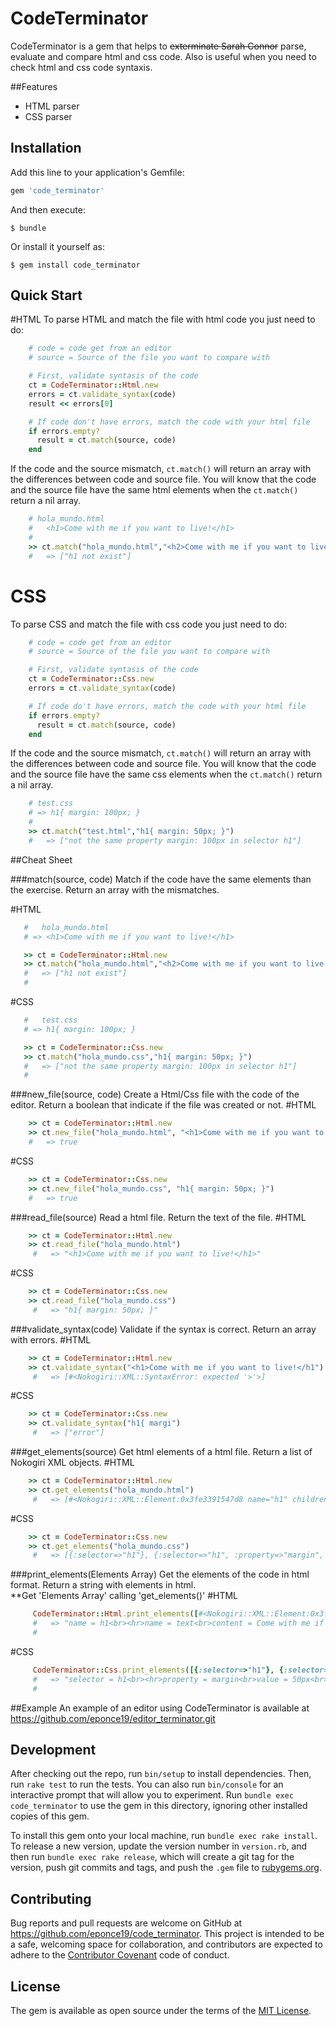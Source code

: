 # CodeTerminator

CodeTerminator is a gem that helps to <strike>exterminate Sarah Connor</strike> parse, evaluate and compare html and css code. Also is useful when you need to check html and css code syntaxis.

##Features
<ul>
<li>HTML parser </li>
<li>CSS parser </li>
</ul>

## Installation

Add this line to your application's Gemfile:

```ruby
gem 'code_terminator'
```

And then execute:

    $ bundle

Or install it yourself as:

    $ gem install code_terminator

## Quick Start

#HTML
To parse HTML and match the file with html code you just need to do:
```ruby
    # code = code get from an editor
    # source = Source of the file you want to compare with

    # First, validate syntasis of the code
    ct = CodeTerminator::Html.new
    errors = ct.validate_syntax(code)
    result << errors[0]

    # If code don't have errors, match the code with your html file
    if errors.empty?
      result = ct.match(source, code)
    end
```
If the code and the source mismatch,  `ct.match()`  will return an array with the differences between code and source file.
You will know that the code and the source file have the same html elements when the `ct.match()` return a nil array.

```ruby
	# hola_mundo.html
	# 	<h1>Come with me if you want to live!</h1>
	#
    >> ct.match("hola_mundo.html","<h2>Come with me if you want to live!</h2>")
    #   => ["h1 not exist"]
```

# CSS
To parse CSS and match the file with css code you just need to do:
```ruby
    # code = code get from an editor
    # source = Source of the file you want to compare with

    # First, validate syntasis of the code
    ct = CodeTerminator::Css.new
    errors = ct.validate_syntax(code)

    # If code do't have errors, match the code with your html file
    if errors.empty?
      result = ct.match(source, code)
    end
```
If the code and the source mismatch,  `ct.match()`  will return an array with the differences between code and source file.
You will know that the code and the source file have the same css elements when the `ct.match()` return a nil array.

```ruby
	# test.css
	# => h1{ margin: 100px; }
	#
    >> ct.match("test.html","h1{ margin: 50px; }")
    #   => ["not the same property margin: 100px in selector h1"]
```

##Cheat Sheet

###match(source, code)
Match if the code have the same elements than the exercise. Return an array with the mismatches.

#HTML
```ruby
   #   hola_mundo.html
   # => <h1>Come with me if you want to live!</h1>
```
```ruby
   >> ct = CodeTerminator::Html.new
   >> ct.match("hola_mundo.html","<h2>Come with me if you want to live!</h2>")
   #   => ["h1 not exist"]
   #
```

#CSS
```ruby
   #   test.css
   # => h1{ margin: 100px; }
```
```ruby
   >> ct = CodeTerminator::Css.new
   >> ct.match("hola_mundo.css","h1{ margin: 50px; }")
   #   => ["not the same property margin: 100px in selector h1"]
   #
```

###new_file(source, code)
Create a Html/Css file with the code of the editor. Return a boolean that indicate if the file was created or not.
#HTML
```ruby
    >> ct = CodeTerminator::Html.new
    >> ct.new_file("hola_mundo.html", "<h1>Come with me if you want to live!</h1>")
    #   => true
```
#CSS
```ruby
    >> ct = CodeTerminator::Css.new
    >> ct.new_file("hola_mundo.css", "h1{ margin: 50px; }")
    #   => true
```

###read_file(source)
Read a html file. Return the text of the file.
#HTML
```ruby
    >> ct = CodeTerminator::Html.new
    >> ct.read_file("hola_mundo.html")
     #   => "<h1>Come with me if you want to live!</h1>"
```
#CSS
```ruby
    >> ct = CodeTerminator::Css.new
    >> ct.read_file("hola_mundo.css")
     #   => "h1{ margin: 50px; }"
```

###validate_syntax(code)
Validate if the syntax is correct. Return an array with errors.
#HTML
```ruby
    >> ct = CodeTerminator::Html.new
    >> ct.validate_syntax("<h1>Come with me if you want to live!</h1")
     #   => [#<Nokogiri::XML::SyntaxError: expected '>'>]
```
#CSS
```ruby
    >> ct = CodeTerminator::Css.new
    >> ct.validate_syntax("h1{ margi")
     #   => ["error"]
```

###get_elements(source)
Get html elements of a html file. Return a list of Nokogiri XML objects.
#HTML
```ruby
    >> ct = CodeTerminator::Html.new
    >> ct.get_elements("hola_mundo.html")
     #   => [#<Nokogiri::XML::Element:0x3fe3391547d8 name="h1" children=[#<Nokogiri::XML::Text:0x3fe33915474c "Come with me if you want to live!">]>, #<Nokogiri::XML::Text:0x3fe33915474c "Come with me if you want to live!">]
```
#CSS
```ruby
    >> ct = CodeTerminator::Css.new
    >> ct.get_elements("hola_mundo.css")
     #   => [{:selector=>"h1"}, {:selector=>"h1", :property=>"margin", :value=>"50px"}]
```

###print_elements(Elements Array)
Get the elements of the code in html format. Return a string with elements in html.
<br>
**Get 'Elements Array' calling 'get_elements()'
#HTML
```ruby
     CodeTerminator::Html.print_elements([#<Nokogiri::XML::Element:0x3fe31dc42bfc name="h1" children=[#<Nokogiri::XML::Text:0x3fe31dc42b70 "Come with me if you want to live!">]>, #<Nokogiri::XML::Text:0x3fe31dc42b70 "hola mundo">])
     #   => "name = h1<br><hr>name = text<br>content = Come with me if you want to live!<br><hr>"
     #
```
#CSS
```ruby
     CodeTerminator::Css.print_elements([{:selector=>"h1"}, {:selector=>"h1", :property=>"margin", :value=>"50px"}])
     #   => "selector = h1<br><hr>property = margin<br>value = 50px<br><hr>"
     #
```

##Example
An example of an editor using CodeTerminator is available at https://github.com/eponce19/editor_terminator.git


## Development

After checking out the repo, run `bin/setup` to install dependencies. Then, run `rake test` to run the tests. You can also run `bin/console` for an interactive prompt that will allow you to experiment. Run `bundle exec code_terminator` to use the gem in this directory, ignoring other installed copies of this gem.

To install this gem onto your local machine, run `bundle exec rake install`. To release a new version, update the version number in `version.rb`, and then run `bundle exec rake release`, which will create a git tag for the version, push git commits and tags, and push the `.gem` file to [rubygems.org](https://rubygems.org).

## Contributing

Bug reports and pull requests are welcome on GitHub at https://github.com/eponce19/code_terminator. This project is intended to be a safe, welcoming space for collaboration, and contributors are expected to adhere to the [Contributor Covenant](contributor-covenant.org) code of conduct.


## License

The gem is available as open source under the terms of the [MIT License](http://opensource.org/licenses/MIT).
